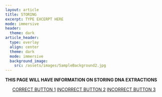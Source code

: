 ```yaml
---
layout: article
title: STORING 
excerpt: TYPE EXCERPT HERE
mode: immersive
header:
  theme: dark
article_header:
  type: overlay
  align: center
  theme: dark
  mode: immersive
  background_image:
    src: /assets/images/SampleBackground2.jpg
---
```


**THIS PAGE WILL HAVE INFORMATION ON STORING DNA EXTRACTIONS**


<p align="center">
<a class="button button--outline-primary button--pill" href="https://maine-wodna.github.io/qPCR/qPCRBackground">CORRECT BUTTON 1</a> <a class="button button--outline-primary button--pill" href="qPCRBackground2">INCORRECT BUTTON 2</a> <a class="button button--outline-primary button--pill" href="qPCRBackground2">INCORRECT BUTTON 3</a></p>